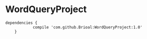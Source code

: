 # WordQueryProject
```
dependencies {
	        compile 'com.github.Brioal:WordQueryProject:1.0'
	}
```
